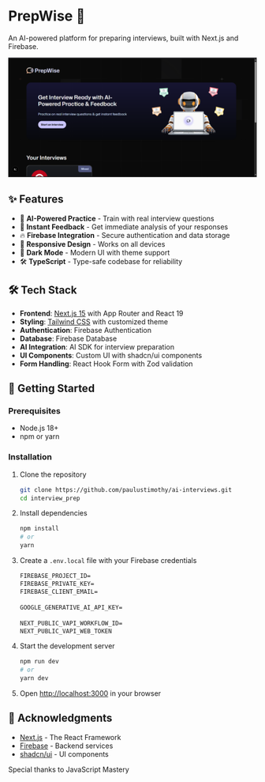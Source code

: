 # PrepWise 🚀

An AI-powered platform for preparing interviews, built with Next.js and Firebase.

![screenshot](./ss.png)

## ✨ Features

- 🤖 **AI-Powered Practice** - Train with real interview questions
- 💬 **Instant Feedback** - Get immediate analysis of your responses
- 🔥 **Firebase Integration** - Secure authentication and data storage
- 📱 **Responsive Design** - Works on all devices
- 🌙 **Dark Mode** - Modern UI with theme support
- 🛠️ **TypeScript** - Type-safe codebase for reliability

## 🛠️ Tech Stack

- **Frontend**: [Next.js 15](https://nextjs.org/) with App Router and React 19
- **Styling**: [Tailwind CSS](https://tailwindcss.com/) with customized theme
- **Authentication**: Firebase Authentication
- **Database**: Firebase Database
- **AI Integration**: AI SDK for interview preparation
- **UI Components**: Custom UI with shadcn/ui components
- **Form Handling**: React Hook Form with Zod validation

## 🚀 Getting Started

### Prerequisites

- Node.js 18+
- npm or yarn

### Installation

1. Clone the repository

   ```bash
   git clone https://github.com/paulustimothy/ai-interviews.git
   cd interview_prep
   ```

2. Install dependencies

   ```bash
   npm install
   # or
   yarn
   ```

3. Create a `.env.local` file with your Firebase credentials

   ```
   FIREBASE_PROJECT_ID=
   FIREBASE_PRIVATE_KEY=
   FIREBASE_CLIENT_EMAIL=
   
   GOOGLE_GENERATIVE_AI_API_KEY=

   NEXT_PUBLIC_VAPI_WORKFLOW_ID=
   NEXT_PUBLIC_VAPI_WEB_TOKEN
   ```

4. Start the development server

   ```bash
   npm run dev
   # or
   yarn dev
   ```

5. Open [http://localhost:3000](http://localhost:3000) in your browser

## 🙏 Acknowledgments

- [Next.js](https://nextjs.org/) - The React Framework
- [Firebase](https://firebase.google.com/) - Backend services
- [shadcn/ui](https://ui.shadcn.com/) - UI components

Special thanks to JavaScript Mastery
